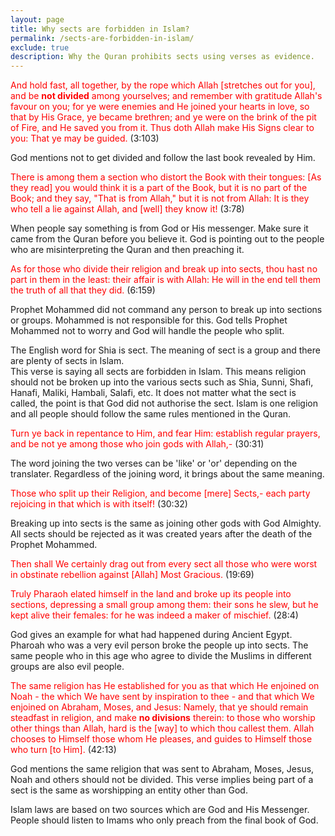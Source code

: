 ```yaml
---
layout: page
title: Why sects are forbidden in Islam?
permalink: /sects-are-forbidden-in-islam/
exclude: true
description: Why the Quran prohibits sects using verses as evidence. 
---
```


<span style="color:red;">And hold fast, all together, by the rope which Allah [stretches out for
you], and be **not divided** among yourselves; and remember with gratitude Allah's
favour on you; for ye were enemies and He joined your hearts in love, so that by
His Grace, ye became brethren; and ye were on the brink of the pit of Fire, and
He saved you from it. Thus doth Allah make His Signs clear to you: That ye may
be guided.</span> (3:103)

God mentions not to get divided and follow the last book revealed by Him.

<span style="color:red;">There is among them a section who distort the Book with their tongues: [As
they read] you would think it is a part of the Book, but it is no part of the
Book; and they say, "That is from Allah," but it is not from Allah: It is they
who tell a lie against Allah, and [well] they know it!</span> (3:78)

When people say something is from God or His messenger. Make sure it came from the Quran before you believe it.
God is pointing out to the people who are misinterpreting the Quran and then preaching it.

<span style="color:red;">As for those who divide their religion and break up into sects, thou hast
no part in them in the least: their affair is with Allah: He will in the end
tell them the truth of all that they did.</span> (6:159)

Prophet Mohammed did not command any person to break up into sections or groups. Mohammed is not
responsible for this. God tells Prophet Mohammed not to worry and God will handle the people who split.

The English word for Shia is sect. The meaning of sect is a group and there are plenty of sects in Islam.  
This verse is saying all sects are forbidden in Islam. This means religion should not be broken
up into the various sects such as Shia, Sunni, Shafi, Hanafi, Maliki, Hambali, Salafi, etc.
It does not matter what the sect is called, the point is that God did not authorise the sect.
Islam is one religion and all people should follow the same rules mentioned in the Quran.

<span style="color:red;">Turn ye back in repentance to Him, and fear Him: establish regular prayers,
and be not ye among those who join gods with Allah,-</span> (30:31)

The word joining the two verses can be 'like' or 'or' depending on the translater. Regardless of the joining word,
it brings about the same meaning.

<span style="color:red;">Those who split up their Religion, and become [mere] Sects,- each party
rejoicing in that which is with itself!</span> (30:32)

Breaking up into sects is the same as joining other gods with God Almighty. All sects should be rejected as
it was created years after the death of the Prophet Mohammed.

<span style="color:red;">Then shall We certainly drag out from every sect all those who were worst in
obstinate rebellion against [Allah] Most Gracious.</span> (19:69)

<span style="color:red;">Truly Pharaoh elated himself in the land and broke up its people into
sections, depressing a small group among them: their sons he slew, but he kept
alive their females: for he was indeed a maker of mischief.</span> (28:4)

God gives an example for what had happened during Ancient Egypt. Pharoah who was a very evil person
broke the people up into sects. The same people who in this age who agree to divide the Muslims in different
groups are also evil people.

<span style="color:red;">The same religion has He established for you as that which He enjoined on
Noah - the which We have sent by inspiration to thee - and that which We
enjoined on Abraham, Moses, and Jesus: Namely, that ye should remain steadfast
in religion, and make **no divisions** therein: to those who worship other things
than Allah, hard is the [way] to which thou callest them. Allah chooses to
Himself those whom He pleases, and guides to Himself those who turn [to Him].</span> (42:13)

God mentions the same religion that was sent to Abraham, Moses, Jesus, Noah and others
should not be divided. This verse implies being part of a sect is the same as
worshipping an entity other than God.

Islam laws are based on two sources which are God and His Messenger. People should listen to Imams
who only preach from the final book of God.

